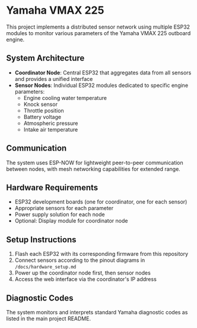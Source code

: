 # Yamaha VMAX 225

This project implements a distributed sensor network using multiple ESP32 modules to monitor various parameters of the Yamaha VMAX 225 outboard engine.

## System Architecture

- **Coordinator Node**: Central ESP32 that aggregates data from all sensors and provides a unified interface
- **Sensor Nodes**: Individual ESP32 modules dedicated to specific engine parameters:
  - Engine cooling water temperature
  - Knock sensor
  - Throttle position
  - Battery voltage
  - Atmospheric pressure
  - Intake air temperature

## Communication

The system uses ESP-NOW for lightweight peer-to-peer communication between nodes, with mesh networking capabilities for extended range.

## Hardware Requirements

- ESP32 development boards (one for coordinator, one for each sensor)
- Appropriate sensors for each parameter
- Power supply solution for each node
- Optional: Display module for coordinator node

## Setup Instructions

1. Flash each ESP32 with its corresponding firmware from this repository
2. Connect sensors according to the pinout diagrams in `/docs/hardware_setup.md`
3. Power up the coordinator node first, then sensor nodes
4. Access the web interface via the coordinator's IP address

## Diagnostic Codes

The system monitors and interprets standard Yamaha diagnostic codes as listed in the main project README.
